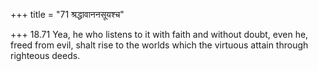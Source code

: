 +++
title = "71 श्रद्धावाननसूयश्च"

+++
18.71 Yea, he who listens to it with faith and without doubt, even he,
freed from evil, shalt rise to the worlds which the virtuous attain
through righteous deeds.
